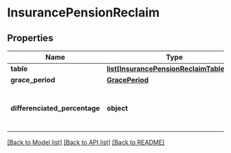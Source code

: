 # InsurancePensionReclaim

## Properties
Name | Type | Description | Notes
------------ | ------------- | ------------- | -------------
**table** | [**list[InsurancePensionReclaimTableItem]**](InsurancePensionReclaimTableItem.md) |  | [optional] 
**grace_period** | [**GracePeriod**](GracePeriod.md) |  | [optional] 
**differenciated_percentage** | **object** | Campo aberto (possibilidade de incluir URL) | [optional] 

[[Back to Model list]](../README.md#documentation-for-models) [[Back to API list]](../README.md#documentation-for-api-endpoints) [[Back to README]](../README.md)

